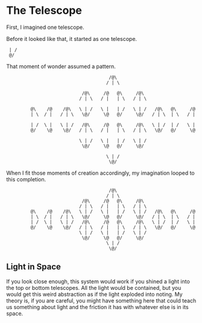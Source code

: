 # The Telescope

First, I imagined one telescope.

Before it looked like that, it started as one telescope.

```
 | /
 @/
```

That moment of wonder assumed a pattern.

```
                                      /@\
                                     / | \

                            /@\     /@   @\     /@\
                           / | \   / |   | \   / | \

         @\    /@    /@\   \ | /   \ |   | /   \ | /   /@\   @\     /@
         | \  / |   / | \   \@/     \@   @/     \@/   / | \  | \   / |

         | /  \ |   \ | /   /@\     /@   @\     /@\   \ | /  | /   \ |
         @/    \@    \@/   / | \   / |   | \   / | \   \@/   @/     \@

                           \ | /   \ |   | /   \ | /
                            \@/     \@   @/     \@/

                                     \ | /
                                      \@/
```

When I fit those moments of creation accordingly, my imagination looped to this completion.

```
                                      /@\
                                     / | \
                            /@\     /@   @\     /@\
                           / | \   / |   | \   / | \
         @\    /@    /@\   \ | /   \ |   | /   \ | /   /@\   @\     /@
         | \  / |   / | \   \@/     \@   @/     \@/   / | \  | \   / |
         | /  \ |   \ | /   /@\     /@   @\     /@\   \ | /  | /   \ |
         @/    \@    \@/   / | \   / |   | \   / | \   \@/   @/     \@
                           \ | /   \ |   | /   \ | /
                            \@/     \@   @/     \@/
                                     \ | /
                                      \@/
```

## Light in Space

If you look close enough, this system would work if you shined a light into the top or bottom telescopes. All the light would be contained, but you would get this weird abstraction as if the light exploded into noting. My theory is, if you are careful, you might have something here that could teach us something about light and the friction it has with whatever else is in its space.
